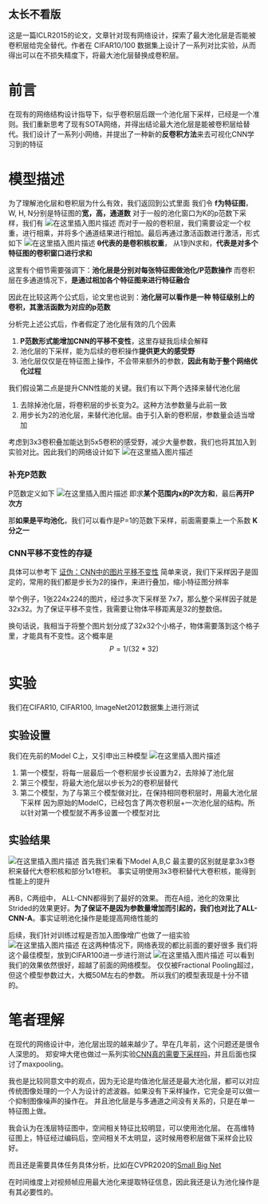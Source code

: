 ## 太长不看版
这是一篇ICLR2015的论文，文章针对现有网络设计，探索了最大池化层是否能被卷积层给完全替代。作者在 CIFAR10/100 数据集上设计了一系列对比实验，从而得出可以在不损失精度下，将最大池化层替换成卷积层。

# 前言
在现有的网络结构设计指导下，似乎卷积层后跟一个池化层下采样，已经是一个准则。我们重新思考了现有SOTA网络，并得出结论最大池化层是能被卷积层给替代。我们设计了一系列小网络，并提出了一种新的**反卷积方法**来去可视化CNN学习到的特征

# 模型描述
为了理解池化层和卷积层为什么有效，我们返回到公式里面
我们令 **f为特征图**，W, H, N分别是特征图的**宽，高，通道数**
对于一般的池化窗口为K的p范数下采样，我们有
![在这里插入图片描述](https://img-blog.csdnimg.cn/2020081715535734.png#pic_center)
而对于一般的卷积层，我们需要设定一个权重，进行相乘，并将多个通道结果进行相加。最后再通过激活函数进行激活，形式如下
![在这里插入图片描述](https://img-blog.csdnimg.cn/20200817155744798.png#pic_center)
**θ代表的是卷积核权重**， 从1到N求和，**代表是对多个特征图的卷积窗口进行求和**

这里有个细节需要强调下：**池化层是分别对每张特征图做池化/P范数操作**
而卷积层在多通道情况下，**是通过相加各个特征图来进行特征融合**

因此在比较这两个公式后，论文里也说到：**池化层可以看作是一种 特征级别上的卷积，其激活函数为对应的p范数**

分析完上述公式后，作者假定了池化层有效的几个因素
1. **P范数形式能增加CNN的平移不变性**，这里存疑我后续会解释
2. 池化层的下采样，能为后续的卷积操作**提供更大的感受野**
3. 池化层仅仅是在特征图上操作，不会带来额外的参数，**因此有助于整个网络优化过程**

我们假设第二点是提升CNN性能的关键。我们有以下两个选择来替代池化层
1. 去除掉池化层，将卷积层的步长变为2。这种方法参数量与此前一致
2. 用步长为2的池化层，来替代池化层。由于引入新的卷积层，参数量会适当增加

考虑到3x3卷积叠加能达到5x5卷积的感受野，减少大量参数，我们也将其加入到实验对比。因此我们的网络设计如下
![在这里插入图片描述](https://img-blog.csdnimg.cn/2020081716555511.png?x-oss-process=image/watermark,type_ZmFuZ3poZW5naGVpdGk,shadow_10,text_aHR0cHM6Ly9ibG9nLmNzZG4ubmV0L3dlaXhpbl80NDEwNjkyOA==,size_16,color_FFFFFF,t_70#pic_center)


### 补充P范数
P范数定义如下
![在这里插入图片描述](https://img-blog.csdnimg.cn/20200817155506542.png?x-oss-process=image/watermark,type_ZmFuZ3poZW5naGVpdGk,shadow_10,text_aHR0cHM6Ly9ibG9nLmNzZG4ubmV0L3dlaXhpbl80NDEwNjkyOA==,size_16,color_FFFFFF,t_70#pic_center)
即求**某个范围内x的P次方和**，最后**再开P次方**

那**如果是平均池化**，我们可以看作是P=1的范数下采样，前面需要乘上一个系数 **K分之一**

### CNN平移不变性的存疑
具体可以参考下 [证伪：CNN中的图片平移不变性](https://zhuanlan.zhihu.com/p/38024868)
简单来说，我们下采样因子是固定的，常用的我们都是步长为2的操作，来进行叠加，缩小特征图分辨率

举个例子，1张224x224的图片，经过多次下采样至 7x7，那么整个采样因子就是 32x32。为了保证平移不变性，我需要让物体平移距离是32的整数倍。

换句话说，我相当于将整个图片划分成了32x32个小格子，物体需要落到这个格子里，才能具有不变性。这个概率是
$$
P = 1 / (32*32)
$$
# 实验
我们在CIFAR10, CIFAR100, ImageNet2012数据集上进行测试
## 实验设置
我们在先前的Model C上，又引申出三种模型
![在这里插入图片描述](https://img-blog.csdnimg.cn/20200817170341447.png?x-oss-process=image/watermark,type_ZmFuZ3poZW5naGVpdGk,shadow_10,text_aHR0cHM6Ly9ibG9nLmNzZG4ubmV0L3dlaXhpbl80NDEwNjkyOA==,size_16,color_FFFFFF,t_70#pic_center)
1. 第一个模型，将每一层最后一个卷积层步长设置为2，去除掉了池化层
2. 第三个模型，将最大池化层以步长为2的卷积层替代
3. 第二个模型，为了与第三个模型做对比，在保持相同卷积层时，用最大池化层下采样
因为原始的ModelC，已经包含了两次卷积层+一次池化层的结构。所以针对第一个模型就不再多设置一个模型对比
## 实验结果
![在这里插入图片描述](https://img-blog.csdnimg.cn/20200817171115676.png?x-oss-process=image/watermark,type_ZmFuZ3poZW5naGVpdGk,shadow_10,text_aHR0cHM6Ly9ibG9nLmNzZG4ubmV0L3dlaXhpbl80NDEwNjkyOA==,size_16,color_FFFFFF,t_70#pic_center)
首先我们来看下Model A,B,C
最主要的区别就是拿3x3卷积来替代大卷积核和部分1x1卷积。
事实证明使用3x3卷积替代大卷积核，能得到性能上的提升

再B，C两组中， ALL-CNN都得到了最好的效果。
而在A组，池化的效果比Strided的效果更好。**为了保证不是因为参数量增加而引起的，我们也对比了ALL-CNN-A**。事实证明池化操作是能提高网络性能的

后续，我们针对训练过程是否加入图像增广也做了一组实验
![在这里插入图片描述](https://img-blog.csdnimg.cn/20200817201437399.png?x-oss-process=image/watermark,type_ZmFuZ3poZW5naGVpdGk,shadow_10,text_aHR0cHM6Ly9ibG9nLmNzZG4ubmV0L3dlaXhpbl80NDEwNjkyOA==,size_16,color_FFFFFF,t_70#pic_center)
在这两种情况下，网络表现的都比前面的要好很多
我们将这个最佳模型，放到CIFAR100进一步进行测试
![在这里插入图片描述](https://img-blog.csdnimg.cn/20200817202055573.png?x-oss-process=image/watermark,type_ZmFuZ3poZW5naGVpdGk,shadow_10,text_aHR0cHM6Ly9ibG9nLmNzZG4ubmV0L3dlaXhpbl80NDEwNjkyOA==,size_16,color_FFFFFF,t_70#pic_center)
可以看到我们的效果依然很好，超越了前面的网络模型。
仅仅被Fractional Pooling超过，但这个模型参数过大，大概50M左右的参数。
所以我们的模型表现是十分不错的。

# 笔者理解
在现代的网络设计中，池化层出现的越来越少了。早在几年前，这个问题还是很令人深思的。
郑安坤大佬也做过一系列实验[CNN真的需要下采样吗](https://zhuanlan.zhihu.com/p/94477174)，并且后面也探讨了maxpooling。

我也是比较同意文中的观点，因为无论是均值池化层还是最大池化层，都可以对应传统图像处理的一个人为设计的滤波器。如果没有下采样操作，它完全是可以做一个抑制图像噪声的操作在。
并且池化层是与多通道之间没有关系的，只是在单一特征图上做。

我会认为在浅层特征图中，空间相关特征比较明显，可以使用池化层。
在高维特征图上，特征经过编码后，空间相关不太明显，这时候用卷积层做下采样会比较好。

而且还是需要具体任务具体分析，比如在CVPR2020的[Small Big Net](https://mp.weixin.qq.com/s?__biz=MzA4MjY4NTk0NQ==&mid=2247488413&idx=1&sn=f032a7a29c9d34eee79b4c13fed8de02&chksm=9f80a90ba8f7201daf223182b4f62b741e50727c88967fefd6ee143c70c74d8cac633e57dd3d&mpshare=1&scene=1&srcid=0730MHbXzWWHvFamf52HbwXo&sharer_sharetime=1597669556188&sharer_shareid=e41a096be0d8cd906e18224f9bb5c2a8&key=de879d1d09e2a8b72003f264798f11019e57e45e9b0248510be411eab6005ecd6030f7e32780c77ef20546eb25721f352c1faf063472e7cd88c2b26db3e772100f2ecf885e08f528c92c95850f352345813e32b4d8072ca1f694ac99f096b5c1699ef6d6a925bb7e53e9163ecf9083e2c7d8ce742f2c95d840377bfcd7e8501e&ascene=1&uin=MTYwODQ4NTY2MQ==&devicetype=Windows%2010%20x64&version=62090523&lang=zh_CN&exportkey=A/4/C%2bjGhOyqrOCRnVuZ/3Y=&pass_ticket=yxPZ4JnyAn5tcu2fH60Q2zDBIwL7hINFYQw43TiZLpQmFJhehNOh/LrWeOu//OU8)

在时间维度上对视频帧应用最大池化来提取特征信息，因此我还是认为池化操作是有其必要性的。